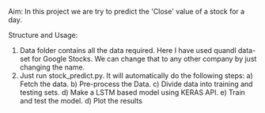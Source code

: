 Aim: In this project we are try to predict the 'Close' value of a stock for a day.

Structure and Usage: 
1. Data folder contains all the data required. Here I have used quandl data-set for Google Stocks. We can change that to any other company by just changing the name.
2. Just run stock_predict.py. It will automatically do the following steps:
    a) Fetch the data.
    b) Pre-process the Data.
    c) Divide data into training and testing sets.
    d) Make a LSTM based model using KERAS API.
    e) Train and test the model.
    d) Plot the results